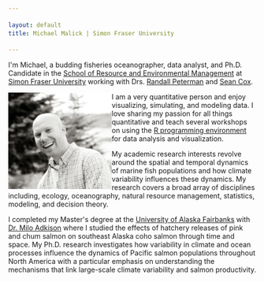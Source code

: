 ```yaml
---

layout: default 
title: Michael Malick | Simon Fraser University

---
```




I'm Michael, a budding fisheries oceanographer, data analyst,
and Ph.D. Candidate in the [School of Resource and Environmental
Management][REM] at [Simon Fraser University][SFU] working with Drs.
[Randall Peterman][RMP] and [Sean Cox][SPC].

<img src="images/michael_malick_nice.jpg" alt="Michael Malick" width="210" align="left"/>


I am a very quantitative person and enjoy visualizing, simulating,
and modeling data. I love sharing my passion for all things
quantitative and teach several workshops on using the [R programming
environment][R] for data analysis and visualization. 


My academic research interests revolve around the spatial and
temporal dynamics of marine fish populations and how climate
variability influences these dynamics. My research covers a broad
array of disciplines including, ecology, oceanography, natural
resource management, statistics, modeling, and decision theory.


I completed my Master's degree at the [University of Alaska
Fairbanks][UAF] with [Dr. Milo Adkison][MA] where I studied the
effects of hatchery releases of pink and chum salmon on southeast
Alaska coho salmon through time and space. My Ph.D. research
investigates how variability in climate and ocean processes influence
the dynamics of Pacific salmon populations throughout North America
with a particular emphasis on understanding the mechanisms that link
large-scale climate variability and salmon productivity.



[REM]: http://www.rem.sfu.ca/
[RMP]: http://www.rem.sfu.ca/people/faculty/peterman/
[SPC]: http://www.rem.sfu.ca/people/faculty/seancox/
[SFU]: http://www.sfu.ca/
[UAF]: http://www.sfos.uaf.edu/
[MA]:  http://www.sfos.uaf.edu/directory/faculty/adkison/
[R]:   http://www.r-project.org/ 


